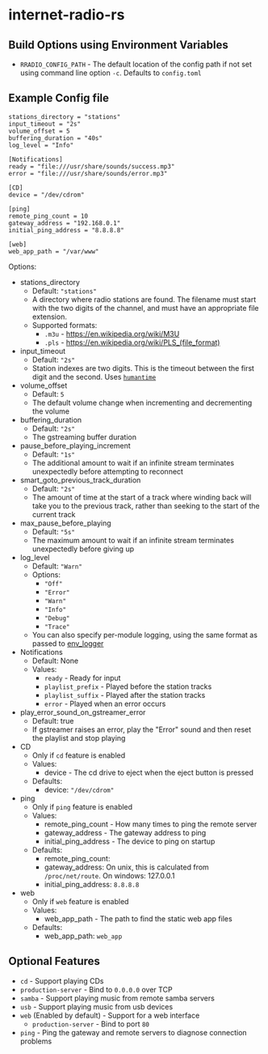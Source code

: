 # internet-radio-rs

## Build Options using Environment Variables

+ `RRADIO_CONFIG_PATH` - The default location of the config path if not set using command line option `-c`. Defaults to `config.toml`

## Example Config file
    stations_directory = "stations"
    input_timeout = "2s"
    volume_offset = 5
    buffering_duration = "40s"
    log_level = "Info"

    [Notifications]
    ready = "file:///usr/share/sounds/success.mp3"
    error = "file:///usr/share/sounds/error.mp3"

    [CD]
    device = "/dev/cdrom"

    [ping]
    remote_ping_count = 10
    gateway_address = "192.168.0.1"
    initial_ping_address = "8.8.8.8"

    [web]
    web_app_path = "/var/www"


Options:
+ stations_directory
  + Default: `"stations"`
  + A directory where radio stations are found. The filename must start with the two digits of the channel, and must have an appropriate file extension.
  + Supported formats:
    + `.m3u` - https://en.wikipedia.org/wiki/M3U
    + `.pls` - https://en.wikipedia.org/wiki/PLS_(file_format)
+ input_timeout
  + Default: `"2s"`
  + Station indexes are two digits. This is the timeout between the first digit and the second. Uses [`humantime`](https://docs.rs/humantime/2.0.1/humantime/)
+ volume_offset
  + Default: `5`
  + The default volume change when incrementing and decrementing the volume
+ buffering_duration
  + Default: `"2s"`
  + The gstreaming buffer duration
+ pause_before_playing_increment
  + Default: `"1s"`
  + The additional amount to wait if an infinite stream terminates unexpectedly before attempting to reconnect
+ smart_goto_previous_track_duration
  + Default: `"2s"`
  + The amount of time at the start of a track where winding back will take you to the previous track, rather than seeking to the start of the current track
+ max_pause_before_playing
  + Default: `"5s"`
  + The maximum amount to wait if an infinite stream terminates unexpectedly before giving up
+ log_level
  + Default: `"Warn"`
  + Options:
    + `"Off"`
    + `"Error"`
    + `"Warn"`
    + `"Info"`
    + `"Debug"`
    + `"Trace"`
  + You can also specify per-module logging, using the same format as passed to [env_logger](https://docs.rs/env_logger/*/env_logger/)
+ Notifications
  + Default: None
  + Values:
    + `ready` - Ready for input
    + `playlist_prefix` - Played before the station tracks
    + `playlist_suffix` - Played after the station tracks
    + `error` - Played when an error occurs
+ play_error_sound_on_gstreamer_error
  + Default: true
  + If gstreamer raises an error, play the "Error" sound and then reset the playlist and stop playing
+ CD
  + Only if `cd` feature is enabled
  + Values:
    + device - The cd drive to eject when the eject button is pressed
  + Defaults:
    + device: `"/dev/cdrom"`
+ ping
  + Only if `ping` feature is enabled
  + Values:
    + remote_ping_count - How many times to ping the remote server
    + gateway_address - The gateway address to ping
    + initial_ping_address - The device to ping on startup
  + Defaults:
    + remote_ping_count:
    + gateway_address: On unix, this is calculated from `/proc/net/route`. On windows: 127.0.0.1
    + initial_ping_address: `8.8.8.8`
+ web
  + Only if `web` feature is enabled
  + Values:
    + web_app_path - The path to find the static web app files
  + Defaults:
    + web_app_path: `web_app`

## Optional Features

+ `cd` - Support playing CDs
+ `production-server` - Bind to `0.0.0.0` over TCP
+ `samba` - Support playing music from remote samba servers
+ `usb` - Support playing music from usb devices
+ `web` (Enabled by default) - Support for a web interface
  + `production-server` - Bind to port `80`
+ `ping` - Ping the gateway and remote servers to diagnose connection problems
